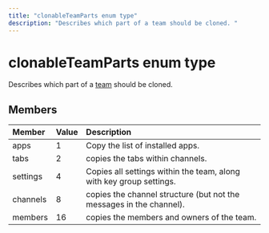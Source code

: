 ---title: "clonableTeamParts enum type"description: "Describes which part of a team should be cloned. "---# clonableTeamParts enum type



Describes which part of a [team](../resources/team.md) should be cloned. 

## Members

| Member | Value| Description |
|:---------------|:--------|:----------|
|apps|1|Copy the list of installed apps.|
|tabs|2|copies the tabs within channels.|
|settings|4|Copies all settings within the team, along with key group settings.|
|channels|8|copies the channel structure (but not the messages in the channel).|
|members|16|copies the members and owners of the team.|
